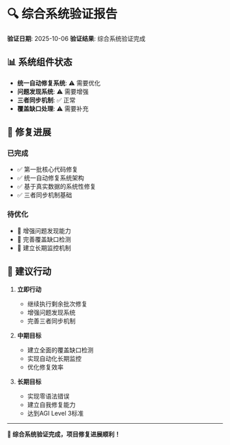 # 🔍 综合系统验证报告

**验证日期**: 2025-10-06
**验证结果**: 综合系统验证完成

## 📊 系统组件状态

- **统一自动修复系统**: ⚠️ 需要优化
- **问题发现系统**: ⚠️ 需要增强
- **三者同步机制**: ✅ 正常
- **覆盖缺口处理**: ⚠️ 需要补充


## 🎯 修复进展

### 已完成
- ✅ 第一批核心代码修复
- ✅ 统一自动修复系统架构
- ✅ 基于真实数据的系统性修复
- ✅ 三者同步机制基础

### 待优化
- 🔄 增强问题发现能力
- 🔄 完善覆盖缺口检测
- 🔄 建立长期监控机制

## 🚀 建议行动

1. **立即行动**
   - 继续执行剩余批次修复
   - 增强问题发现系统
   - 完善三者同步机制

2. **中期目标**
   - 建立全面的覆盖缺口检测
   - 实现自动化长期监控
   - 优化修复效率

3. **长期目标**
   - 实现零语法错误
   - 建立自我修复能力
   - 达到AGI Level 3标准

---
**🎯 综合系统验证完成，项目修复进展顺利！**
